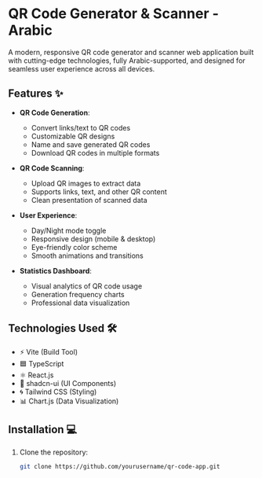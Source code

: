 # QR Code Generator & Scanner - Arabic

A modern, responsive QR code generator and scanner web application built with cutting-edge technologies, fully Arabic-supported, and designed for seamless user experience across all devices.

## Features ✨

- **QR Code Generation**:
  - Convert links/text to QR codes
  - Customizable QR designs
  - Name and save generated QR codes
  - Download QR codes in multiple formats

- **QR Code Scanning**:
  - Upload QR images to extract data
  - Supports links, text, and other QR content
  - Clean presentation of scanned data

- **User Experience**:
  - Day/Night mode toggle
  - Responsive design (mobile & desktop)
  - Eye-friendly color scheme
  - Smooth animations and transitions

- **Statistics Dashboard**:
  - Visual analytics of QR code usage
  - Generation frequency charts
  - Professional data visualization

## Technologies Used 🛠️

- ⚡ Vite (Build Tool)
- 🟦 TypeScript
- ⚛️ React.js
- 🎨 shadcn-ui (UI Components)
- 🌀 Tailwind CSS (Styling)
- 📊 Chart.js (Data Visualization)

## Installation 💻

1. Clone the repository:
   ```bash
   git clone https://github.com/yourusername/qr-code-app.git
